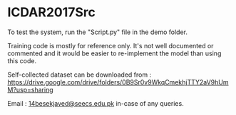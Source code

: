 # ICDAR2017Src
To test the system, run the "Script.py" file in the demo folder. 

Training code is mostly for reference only. It's not well documented or commented and it would be easier to re-implement the model than using this code. 

Self-collected dataset can be downloaded from : https://drive.google.com/drive/folders/0B9Sr0v9WkqCmekhjTTY2aV9hUmM?usp=sharing

Email : 14besekjaved@seecs.edu.pk in-case of any queries. 

